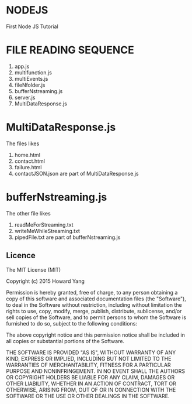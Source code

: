 # NODEJS
First Node JS Tutorial

# FILE READING SEQUENCE
1. app.js
2. multifunction.js
3. multiEvents.js
4. fileNfolder.js
5. bufferNstreaming.js
6. server.js
7. MultiDataResponse.js

# MultiDataResponse.js
The files likes 
1. home.html
2. contact.html
3. failure.html
4. contactJSON.json
are part of MultiDataResponse.js

# bufferNstreaming.js
The other file likes 
1. readMeForStreaming.txt
2. writeMeWhileStreaming.txt
3. pipedFile.txt
are part of bufferNstreaming.js

## Licence
The MIT License (MIT)

Copyright (c) 2015 Howard Yang

Permission is hereby granted, free of charge, to any person obtaining a copy
of this software and associated documentation files (the "Software"), to deal
in the Software without restriction, including without limitation the rights
to use, copy, modify, merge, publish, distribute, sublicense, and/or sell
copies of the Software, and to permit persons to whom the Software is
furnished to do so, subject to the following conditions:

The above copyright notice and this permission notice shall be included in all
copies or substantial portions of the Software.

THE SOFTWARE IS PROVIDED "AS IS", WITHOUT WARRANTY OF ANY KIND, EXPRESS OR
IMPLIED, INCLUDING BUT NOT LIMITED TO THE WARRANTIES OF MERCHANTABILITY,
FITNESS FOR A PARTICULAR PURPOSE AND NONINFRINGEMENT. IN NO EVENT SHALL THE
AUTHORS OR COPYRIGHT HOLDERS BE LIABLE FOR ANY CLAIM, DAMAGES OR OTHER
LIABILITY, WHETHER IN AN ACTION OF CONTRACT, TORT OR OTHERWISE, ARISING FROM,
OUT OF OR IN CONNECTION WITH THE SOFTWARE OR THE USE OR OTHER DEALINGS IN THE
SOFTWARE.
